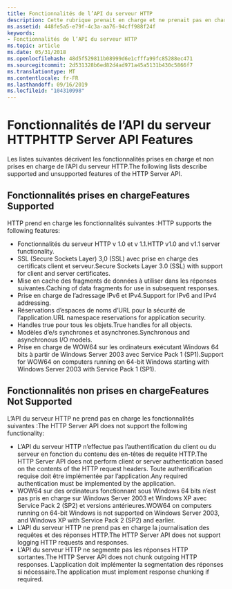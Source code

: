 ```yaml
---
title: Fonctionnalités de l’API du serveur HTTP
description: Cette rubrique prenait en charge et ne prenait pas en charge les fonctionnalités de l’API du serveur HTTP.
ms.assetid: 448fe5a5-e79f-4c3a-aa76-94cff988f24f
keywords:
- Fonctionnalités de l’API du serveur HTTP
ms.topic: article
ms.date: 05/31/2018
ms.openlocfilehash: 48d5f529811b08999d6e1cfffa99fc85288ec471
ms.sourcegitcommit: 2d531328b6ed82d4ad971a45a5131b430c5866f7
ms.translationtype: MT
ms.contentlocale: fr-FR
ms.lasthandoff: 09/16/2019
ms.locfileid: "104310998"
---
```

# <a name="http-server-api-features"></a><span data-ttu-id="e7ab0-104">Fonctionnalités de l’API du serveur HTTP</span><span class="sxs-lookup"><span data-stu-id="e7ab0-104">HTTP Server API Features</span></span>

<span data-ttu-id="e7ab0-105">Les listes suivantes décrivent les fonctionnalités prises en charge et non prises en charge de l’API du serveur HTTP.</span><span class="sxs-lookup"><span data-stu-id="e7ab0-105">The following lists describe supported and unsupported features of the HTTP Server API.</span></span>

## <a name="features-supported"></a><span data-ttu-id="e7ab0-106">Fonctionnalités prises en charge</span><span class="sxs-lookup"><span data-stu-id="e7ab0-106">Features Supported</span></span>

<span data-ttu-id="e7ab0-107">HTTP prend en charge les fonctionnalités suivantes :</span><span class="sxs-lookup"><span data-stu-id="e7ab0-107">HTTP supports the following features:</span></span>

-   <span data-ttu-id="e7ab0-108">Fonctionnalités du serveur HTTP v 1.0 et v 1.1.</span><span class="sxs-lookup"><span data-stu-id="e7ab0-108">HTTP v1.0 and v1.1 server functionality.</span></span>
-   <span data-ttu-id="e7ab0-109">SSL (Secure Sockets Layer) 3,0 (SSL) avec prise en charge des certificats client et serveur.</span><span class="sxs-lookup"><span data-stu-id="e7ab0-109">Secure Sockets Layer 3.0 (SSL) with support for client and server certificates.</span></span>
-   <span data-ttu-id="e7ab0-110">Mise en cache des fragments de données à utiliser dans les réponses suivantes.</span><span class="sxs-lookup"><span data-stu-id="e7ab0-110">Caching of data fragments for use in subsequent responses.</span></span>
-   <span data-ttu-id="e7ab0-111">Prise en charge de l’adressage IPv6 et IPv4.</span><span class="sxs-lookup"><span data-stu-id="e7ab0-111">Support for IPv6 and IPv4 addressing.</span></span>
-   <span data-ttu-id="e7ab0-112">Réservations d’espaces de noms d’URL pour la sécurité de l’application.</span><span class="sxs-lookup"><span data-stu-id="e7ab0-112">URL namespace reservations for application security.</span></span>
-   <span data-ttu-id="e7ab0-113">Handles true pour tous les objets.</span><span class="sxs-lookup"><span data-stu-id="e7ab0-113">True handles for all objects.</span></span>
-   <span data-ttu-id="e7ab0-114">Modèles d’e/s synchrones et asynchrones.</span><span class="sxs-lookup"><span data-stu-id="e7ab0-114">Synchronous and asynchronous I/O models.</span></span>
-   <span data-ttu-id="e7ab0-115">Prise en charge de WOW64 sur les ordinateurs exécutant Windows 64 bits à partir de Windows Server 2003 avec Service Pack 1 (SP1).</span><span class="sxs-lookup"><span data-stu-id="e7ab0-115">Support for WOW64 on computers running on 64-bit Windows starting with Windows Server 2003 with Service Pack 1 (SP1).</span></span>

## <a name="features-not-supported"></a><span data-ttu-id="e7ab0-116">Fonctionnalités non prises en charge</span><span class="sxs-lookup"><span data-stu-id="e7ab0-116">Features Not Supported</span></span>

<span data-ttu-id="e7ab0-117">L’API du serveur HTTP ne prend pas en charge les fonctionnalités suivantes :</span><span class="sxs-lookup"><span data-stu-id="e7ab0-117">The HTTP Server API does not support the following functionality:</span></span>

-   <span data-ttu-id="e7ab0-118">L’API du serveur HTTP n’effectue pas l’authentification du client ou du serveur en fonction du contenu des en-têtes de requête HTTP.</span><span class="sxs-lookup"><span data-stu-id="e7ab0-118">The HTTP Server API does not perform client or server authentication based on the contents of the HTTP request headers.</span></span> <span data-ttu-id="e7ab0-119">Toute authentification requise doit être implémentée par l’application.</span><span class="sxs-lookup"><span data-stu-id="e7ab0-119">Any required authentication must be implemented by the application.</span></span>
-   <span data-ttu-id="e7ab0-120">WOW64 sur des ordinateurs fonctionnant sous Windows 64 bits n’est pas pris en charge sur Windows Server 2003 et Windows XP avec Service Pack 2 (SP2) et versions antérieures.</span><span class="sxs-lookup"><span data-stu-id="e7ab0-120">WOW64 on computers running on 64-bit Windows is not supported on Windows Server 2003, and Windows XP with Service Pack 2 (SP2) and earlier.</span></span>
-   <span data-ttu-id="e7ab0-121">L’API du serveur HTTP ne prend pas en charge la journalisation des requêtes et des réponses HTTP.</span><span class="sxs-lookup"><span data-stu-id="e7ab0-121">The HTTP Server API does not support logging HTTP requests and responses.</span></span>
-   <span data-ttu-id="e7ab0-122">L’API du serveur HTTP ne segmente pas les réponses HTTP sortantes.</span><span class="sxs-lookup"><span data-stu-id="e7ab0-122">The HTTP Server API does not chunk outgoing HTTP responses.</span></span> <span data-ttu-id="e7ab0-123">L’application doit implémenter la segmentation des réponses si nécessaire.</span><span class="sxs-lookup"><span data-stu-id="e7ab0-123">The application must implement response chunking if required.</span></span>

 

 




